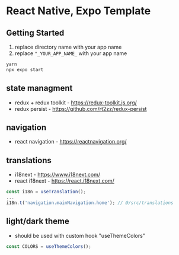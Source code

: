 # React Native, Expo Template

## Getting Started
1. replace directory name with your app name
2. replace ``"_YOUR_APP_NAME_`` with your app name
```bash
yarn
npx expo start
```

## state managment
- redux + redux toolkit - https://redux-toolkit.js.org/
- redux persist - https://github.com/rt2zz/redux-persist

## navigation
- react navigation - https://reactnavigation.org/

## translations
- i18next - https://www.i18next.com/
- react i18next - https://react.i18next.com/
```js
const i18n = useTranslation();
...
i18n.t('navigation.mainNavigation.home'); // @/src/translations
```

## light/dark theme
- should be used with custom hook "useThemeColors"
```js
const COLORS = useThemeColors();
```
